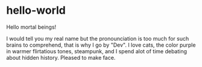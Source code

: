 # hello-world

Hello mortal beings!

I would tell you my real name but the pronounciation is too much for such brains to comprehend,
that is why I go by "Dev". I love cats, the color purple in warmer flirtatious tones, steampunk,
and I spend alot of time debating about hidden history. Pleased to make face.
